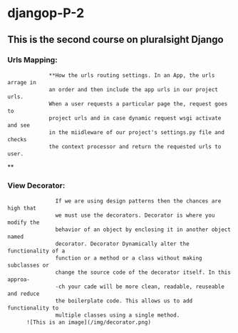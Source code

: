 # djangop-P-2
## This is the second course on pluralsight Django
### Urls Mapping:
                 **How the urls routing settings. In an App, the urls arrage in
                 an order and then include the app urls in our project urls. 
                 When a user requests a particular page the, request goes to 
                 project urls and in case dynamic request wsgi activate and see
                 in the miidleware of our project's settings.py file and checks
                 the context processor and return the requested urls to user.
**
### View Decorator:
                   If we are using design patterns then the chances are high that 
                   we must use the decorators. Decorator is where you modify the 
                   behavior of an object by enclosing it in another object named
                   decorator. Decorator Dynamically alter the functionality of a 
                   function or a method or a class without making subclasses or 
                   change the source code of the decorator itself. In this approa-
                   -ch your cade will be more clean, readable, reuseable and reduce
                   the boilerplate code. This allows us to add functionality to 
                   multiple classes using a single method.
          ![This is an image](/img/decorator.png)
